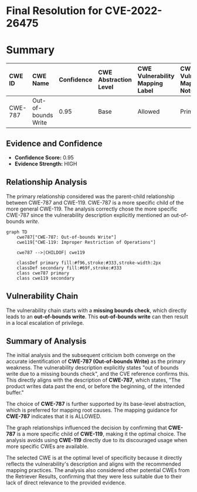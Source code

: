 # Final Resolution for CVE-2022-26475

# Summary
| CWE ID  | CWE Name                         | Confidence | CWE Abstraction Level | CWE Vulnerability Mapping Label | CWE-Vulnerability Mapping Notes |
| :-------- | :--------------------------------- | :--------- | :-------------------- | :------------------------------ | :------------------------------ |
| CWE-787 | Out-of-bounds Write | 0.95 | Base | Allowed | Primary CWE |

## Evidence and Confidence

*   **Confidence Score:** 0.95
*   **Evidence Strength:** HIGH

## Relationship Analysis
The primary relationship considered was the parent-child relationship between CWE-787 and CWE-119. CWE-787 is a more specific child of the more general CWE-119. The analysis correctly chose the more specific CWE-787 since the vulnerability description explicitly mentioned an out-of-bounds *write*.

```mermaid
graph TD
    cwe787["CWE-787: Out-of-bounds Write"]
    cwe119["CWE-119: Improper Restriction of Operations"]
    
    cwe787 -->|CHILDOF| cwe119
    
    classDef primary fill:#f96,stroke:#333,stroke-width:2px
    classDef secondary fill:#69f,stroke:#333
    class cwe787 primary
    class cwe119 secondary
```

## Vulnerability Chain
The vulnerability chain starts with a **missing bounds check**, which directly leads to an **out-of-bounds write**. This **out-of-bounds write** can then result in a local escalation of privilege.

## Summary of Analysis
The initial analysis and the subsequent criticism both converge on the accurate identification of **CWE-787 (Out-of-bounds Write)** as the primary weakness. The vulnerability description explicitly states "out of bounds write due to a missing bounds check", and the CVE reference confirms this. This directly aligns with the description of **CWE-787**, which states, "The product writes data past the end, or before the beginning, of the intended buffer."

The choice of **CWE-787** is further supported by its base-level abstraction, which is preferred for mapping root causes. The mapping guidance for **CWE-787** indicates that it is ALLOWED.

The graph relationships influenced the decision by confirming that **CWE-787** is a more specific child of **CWE-119**, making it the optimal choice. The analysis avoids using **CWE-119** directly due to its discouraged usage when more specific CWEs are available.

The selected CWE is at the optimal level of specificity because it directly reflects the vulnerability's description and aligns with the recommended mapping practices. The analysis also considered other potential CWEs from the Retriever Results, confirming that they were less suitable due to their lack of direct relevance to the provided evidence.